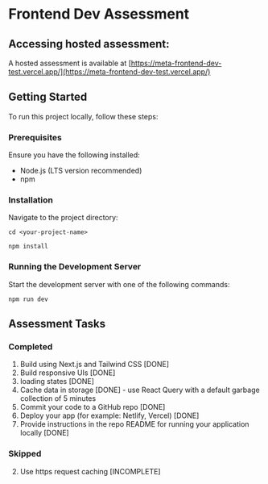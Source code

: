 # Frontend Dev Assessment

## Accessing hosted assessment:

A hosted assessment is available at [https://meta-frontend-dev-test.vercel.app/](https://meta-frontend-dev-test.vercel.app/)

## Getting Started

To run this project locally, follow these steps:

### Prerequisites

Ensure you have the following installed:

- Node.js (LTS version recommended)
- npm

### Installation

Navigate to the project directory:

`cd <your-project-name>`

`npm install`

### Running the Development Server

Start the development server with one of the following commands:

`npm run dev`

## Assessment Tasks

### Completed

1. Build using Next.js and Tailwind CSS [DONE]
2. Build responsive UIs [DONE]
3. loading states [DONE]
4. Cache data in storage [DONE] - use React Query with a default garbage collection of 5 minutes
5. Commit your code to a GitHub repo [DONE]
6. Deploy your app (for example: Netlify, Vercel) [DONE]
7. Provide instructions in the repo README for running your application locally [DONE]

### Skipped

2. Use https request caching [INCOMPLETE]
